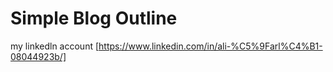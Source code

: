 # Simple Blog Outline

my linkedln account
[https://www.linkedin.com/in/ali-%C5%9Farl%C4%B1-08044923b/]